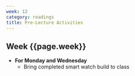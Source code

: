 ```yaml
---
week: 12
category: readings
title: Pre-Lecture Activities
---
```


## Week {{page.week}}

* **For Monday and Wednesday**
  * Bring completed smart watch build to class
